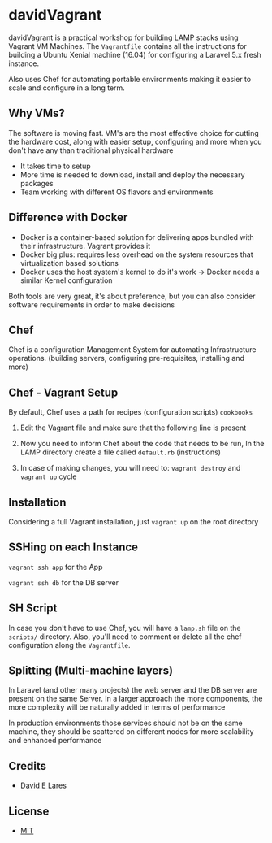 # davidVagrant

davidVagrant is a practical workshop for building LAMP stacks using Vagrant VM Machines. The `Vagrantfile` contains all the instructions for building a Ubuntu Xenial machine (16.04) for configuring a Laravel 5.x fresh instance.

Also uses Chef for automating portable environments making it easier to scale and configure in a long term.

## Why VMs?

The software is moving fast. VM's are the most effective choice for cutting the hardware cost, along with easier setup, configuring and more when you don't have any than traditional physical hardware

  - It takes time to setup
  - More time is needed to download, install and deploy the necessary packages
  - Team working with different OS flavors and environments

## Difference with Docker

  - Docker is a container-based solution for delivering apps bundled with their infrastructure. Vagrant provides it
  - Docker big plus: requires less overhead on the system resources that virtualization based solutions
  - Docker uses the host system's kernel to do it's work -> Docker needs a similar Kernel configuration

  Both tools are very great, it's about preference, but you can also consider software requirements in order to make decisions

## Chef

Chef is a configuration Management System for automating Infrastructure operations. (building servers, configuring pre-requisites, installing and more)


## Chef - Vagrant Setup

By default, Chef uses a path for recipes (configuration scripts) `cookbooks`

   1. Edit the Vagrant file and make sure that the following line is present

   2. Now you need to inform Chef about the code that needs to be run, In the LAMP directory create a file called `default.rb` (instructions)

   3. In case of making changes, you will need to: `vagrant destroy` and `vagrant up` cycle

## Installation

Considering a full Vagrant installation, just `vagrant up` on the root directory

## SSHing on each Instance

  `vagrant ssh app` for the App

  `vagrant ssh db` for the DB server

## SH Script

In case you don't have to use Chef, you will have a `lamp.sh` file on the `scripts/` directory. Also, you'll need to comment or delete all the chef configuration along the `Vagrantfile`.

## Splitting (Multi-machine layers)

In Laravel (and other many projects) the web server and the DB server are present on the same Server. In a larger approach the more components, the more complexity will be naturally added in terms of performance

In production environments those services should not be on the same machine, they should be scattered on different nodes
for more scalability and enhanced performance

## Credits

 - [David E Lares](https://twitter.com/davidlares3)

## License

 - [MIT](https://opensource.org/licenses/MIT)

